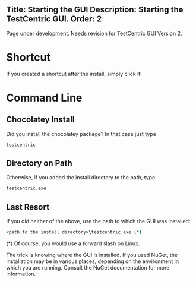 Title: Starting the GUI
Description: Starting the TestCentric GUI.
Order: 2
---
<div class="notice">
    Page under development. Needs revision for TestCentric GUI Version 2.
</div>

# Shortcut

If you created a shortcut after the install, simply click it!

# Command Line

## Chocolatey Install

Did you install the chocolatey package? In that case just type

```cmd
testcentric
```

## Directory on Path

Otherwise, if you added the install directory to the path, type

```cmd
testcentric.exe
```

## Last Resort

If you did neither of the above, use the path to which the GUI was installed:

```cmd
<path to the install directory>\testcentric.exe (*)
```

(*) Of course, you would use a forward slash on Linux.

The trick is knowing where the GUI is installed. If you used NuGet, the installation may be in various places, depending on the environment in which you are running. Consult the NuGet documentation for more information.
